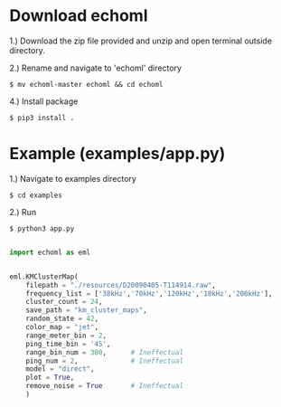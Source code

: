 # Download echoml

1.) Download the zip file provided and unzip and open terminal outside directory.


2.) Rename and navigate to 'echoml' directory

    $ mv echoml-master echoml && cd echoml

4.) Install package

    $ pip3 install .


# Example (examples/app.py)

1.) Navigate to examples directory

    $ cd examples
    
2.) Run

    $ python3 app.py

```python

import echoml as eml


eml.KMClusterMap(
    filepath = "./resources/D20090405-T114914.raw",
    frequency_list = ['38kHz','70kHz','120kHz','18kHz','200kHz'],
    cluster_count = 24,
    save_path = "km_cluster_maps",
    random_state = 42,
    color_map = "jet",
    range_meter_bin = 2,
    ping_time_bin = '4S',
    range_bin_num = 300,      # Ineffectual
    ping_num = 2,             # Ineffectual
    model = "direct",
    plot = True,
    remove_noise = True       # Ineffectual
    )


```



